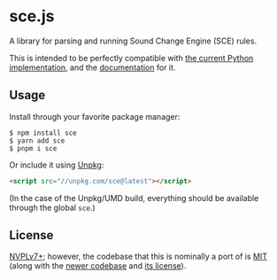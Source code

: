 # sce.js

A library for parsing and running Sound Change Engine (SCE) rules.

This is intended to be perfectly compatible with
[the current Python implementation], and the [documentation][py-docs] for it.

## Usage

Install through your favorite package manager:

```shell
$ npm install sce
$ yarn add sce
$ pnpm i sce
```

Or include it using [Unpkg]:
```html
<script src="//unpkg.com/sce@latest"></script>
```

(In the case of the Unpkg/UMD build, everything should be available
through the global `sce`.)


## License

[NVPLv7+]; however, the codebase that this is nominally a port of is [MIT]
(along with the [newer codebase] and [its license]).

[the current python implementation]: https://github.com/KathTheDragon/Conlanger
[py-docs]: http://www.dragonlinguistics.com/sce/doc.html
[nvplv7+]: https://thufie.lain.haus/NPL.html
[mit]: https://github.com/KathTheDragon/Conlanger/blob/master/license.txt
[newer codebase]: https://github.com/KathTheDragon/SCE
[its license]: https://github.com/KathTheDragon/SCE/blob/main/LICENSE
[Unpkg]: https://unpkg.com/